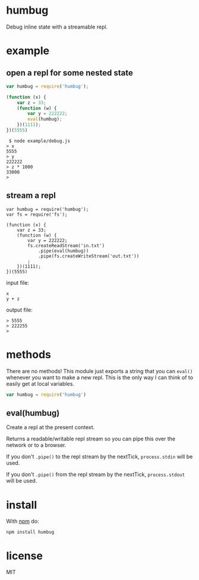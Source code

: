 # humbug

Debug inline state with a streamable repl.

# example

## open a repl for some nested state

``` js
var humbug = require('humbug');

(function (x) {
    var z = 33;
    (function (w) {
        var y = 222222;
        eval(humbug);
    })(1111);
})(5555)
```

```
 $ node example/debug.js 
> x
5555
> y
222222
> z * 1000
33000
> 
```

## stream a repl

```
var humbug = require('humbug');
var fs = require('fs');

(function (x) {
    var z = 33;
    (function (w) {
        var y = 222222;
        fs.createReadStream('in.txt')
            .pipe(eval(humbug))
            .pipe(fs.createWriteStream('out.txt'))
        ;
    })(1111);
})(5555)
```

input file:

```
x
y + z
```

output file:

```
> 5555
> 222255
> 
```

# methods

There are no methods! This module just exports a string that you can `eval()`
whenever you want to make a new repl. This is the only way I can think of to
easily get at local variables.

``` js
var humbug = require('humbug')
```

## eval(humbug)

Create a repl at the present context.

Returns a readable/writable repl stream so you can pipe this over the network or
to a browser.

If you don't `.pipe()` to the repl stream by the nextTick, `process.stdin` will
be used.

If you don't `.pipe()` from the repl stream by the nextTick, `process.stdout`
will be used.

# install

With [npm](http://npmjs.org) do:

```
npm install humbug
```

# license

MIT
